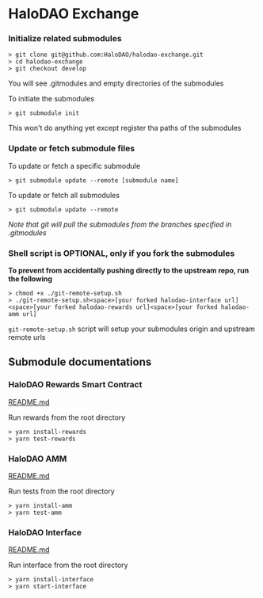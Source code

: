 # HaloDAO Exchange

### Initialize related submodules
```
> git clone git@github.com:HaloDAO/halodao-exchange.git
> cd halodao-exchange
> git checkout develop
```

You will see .gitmodules and empty directories of the submodules

To initiate the submodules
```
> git submodule init
```
This won't do anything yet except register tha paths of the submodules

### Update or fetch submodule files

To update or fetch a specific submodule
```
> git submodule update --remote [submodule name]
```

To update or fetch all submodules
```
> git submodule update --remote
```
*Note that git will pull the submodules from the branches specified in .gitmodules*

### Shell script is OPTIONAL, only if you fork the submodules
**To prevent from accidentally pushing directly to the upstream repo, run the following**
```
> chmod +x ./git-remote-setup.sh
> ./git-remote-setup.sh<space>[your forked halodao-interface url]<space>[your forked halodao-rewards url]<space>[your forked halodao-amm url]
```
`git-remote-setup.sh` script will setup your submodules origin and upstream remote urls

## Submodule documentations
### HaloDAO Rewards Smart Contract
[README.md](https://github.com/HaloDAO/halo-rewards/blob/develop/README.md)

Run rewards from the root directory
```
> yarn install-rewards
> yarn test-rewards
```

### HaloDAO AMM
[README.md](https://github.com/HaloDAO/dfx-protocol-clone/blob/dev/README.md)

Run tests from the root directory
```
> yarn install-amm
> yarn test-amm
```

### HaloDAO Interface
[README.md](https://github.com/HaloDAO/halodao-interface/blob/develop/README.md)

Run interface from the root directory
```
> yarn install-interface
> yarn start-interface
```
